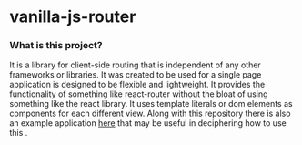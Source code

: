 # vanilla-js-router

### What is this project?

It is a library for client-side routing that is independent of any other frameworks or libraries. It was created to be used for a single page application is designed to be flexible and lightweight. It provides the functionality of something like react-router without the bloat of using something like the react library. It uses template literals or dom elements as components for each different view. Along with this repository there is also an example application [here](https://github.com/daleighan/vanilla-js-router-example-app) that may be useful in deciphering how to use this .
